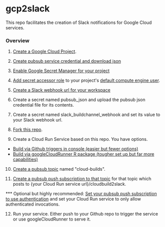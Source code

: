 # gcp2slack

This repo facilitates the creation of Slack notifications for Google Cloud services.

### Overview

1. [Create a Google Cloud Project](https://cloud.google.com/resource-manager/docs/creating-managing-projects).

2. [Create pubsub service credential and download json](https://cloud.google.com/iam/docs/creating-managing-service-account-keys)

3. [Enable Google Secret Manager for your project](https://cloud.google.com/secret-manager/docs/quickstart)

4. [Add secret accessor role](https://cloud.google.com/secret-manager/docs/access-control) to your project's [default compute engine user](https://cloud.google.com/compute/docs/access/service-accounts#default_service_account).

5. [Create a Slack webhook url for your workspace](https://slack.com/help/articles/115005265063-Incoming-webhooks-for-Slack)

6. Create a secret named pubsub_json and upload the pubsub json credential file for its contents.

7. Create a secret named slack_buildchannel_webhook and set its value to your Slack webhook url.

8. [Fork this repo](https://docs.github.com/en/free-pro-team@latest/github/getting-started-with-github/fork-a-repo).

9. Create a Cloud Run Service based on this repo. You have options.
* [Build via Github triggers in console (easier but fewer options)](https://towardsdatascience.com/r-powered-services-that-are-simple-scalabale-and-secure-4c454c159e48)
* [Build via googleCloudRunner R package (tougher set up but far more capabilities)](https://code.markedmondson.me/googleCloudRunner/index.html)

10. [Create a pubsub topic](https://cloud.google.com/pubsub/docs/quickstart-console) named "cloud-builds".

11. [Create a pubsub push subscription to that topic](https://cloud.google.com/pubsub/docs/admin#creating_subscriptions) for that topic which posts to {your Cloud Run service url}/cloudbuild2slack. 

\*\*\* Optional but highly recommended: [Set your pubsub push subscription to use authentication](https://cloud.google.com/pubsub/docs/push#setting_up_for_push_authentication) and set your Cloud Run service to only allow authenticated invocations.

12. Run your service. Either push to your Github repo to trigger the service or use googleCloudRunner to serve it.
